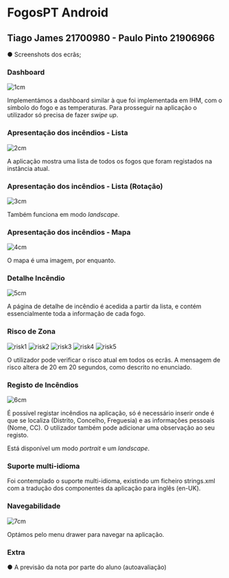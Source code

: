 # FogosPT Android
## Tiago James 21700980 - Paulo Pinto 21906966

● Screenshots dos ecrãs;

### Dashboard
![1cm](https://user-images.githubusercontent.com/56626741/170687550-cdad7ec3-c37b-402a-b323-ec90ab9db910.png)


Implementámos a dashboard similar à que foi implementada em IHM, com o símbolo do fogo e as temperaturas. Para prosseguir na aplicação o utilizador só precisa de fazer *swipe up*.

<screenshot>

### Apresentação dos incêndios - Lista
![2cm](https://user-images.githubusercontent.com/56626741/170687584-fb6a0567-f1b5-4c02-9133-0f38cdafb3e4.png)


A aplicação mostra uma lista de todos os fogos que foram registados na instância atual.

### Apresentação dos incêndios - Lista (Rotação)
![3cm](https://user-images.githubusercontent.com/56626741/170687597-0c154b8d-038e-439e-9fb3-8c2d8b0341cb.png)

  
Também funciona em modo *landscape*.

### Apresentação dos incêndios - Mapa
![4cm](https://user-images.githubusercontent.com/56626741/170687613-c60048a6-2490-4121-980a-dc9bc780b838.png)


O mapa é uma imagem, por enquanto.
  
### Detalhe Incêndio
![5cm](https://user-images.githubusercontent.com/56626741/170687639-1b63fd2e-519d-4ac2-b778-6b0843c1b98a.png)

  
A página de detalhe de incêndio é acedida a partir da lista, e contém essencialmente toda a informação de cada fogo.

### Risco de Zona
![risk1](https://user-images.githubusercontent.com/56626741/170687658-4a06d2f6-3628-4739-9d80-f6a386e74fc8.png)
![risk2](https://user-images.githubusercontent.com/56626741/170687669-6a60ee8e-3524-4495-b111-17a60d5a1bce.png)
![risk3](https://user-images.githubusercontent.com/56626741/170687676-fbd7c965-abb4-4974-be6d-b365b8ac90d9.png)
![risk4](https://user-images.githubusercontent.com/56626741/170687683-123f9726-7ab0-4943-a5a1-e19d60a49e38.png)
![risk5](https://user-images.githubusercontent.com/56626741/170687693-afc241dd-79aa-41d7-bdd2-db337bcb8e38.png)


O utilizador pode verificar o risco atual em todos os ecrãs. A mensagem de risco altera de 20 em 20 segundos, como descrito no enunciado.
  
### Registo de Incêndios
![6cm](https://user-images.githubusercontent.com/56626741/170687723-62d441b5-2bcd-4a3a-9ba1-02de6235c4d6.png)

  
É possível registar incêndios na aplicação, só é necessário inserir onde é que se localiza (Distrito, Concelho, Freguesia) e as informações pessoais (Nome, CC). O utilizador também pode adicionar uma observação ao seu registo.

Está disponível um modo *portrait* e um *landscape*.

### Suporte multi-idioma
  
Foi contemplado o suporte multi-idioma, existindo um ficheiro strings.xml com a tradução dos componentes da aplicação para inglês (en-UK).

### Navegabilidade
![7cm](https://user-images.githubusercontent.com/56626741/170687749-ac998937-aafb-4584-afd6-01ba895e3997.png)


Optámos pelo menu drawer para navegar na aplicação.
  
### Extra
  










● A previsão da nota por parte do aluno (autoavaliação)
